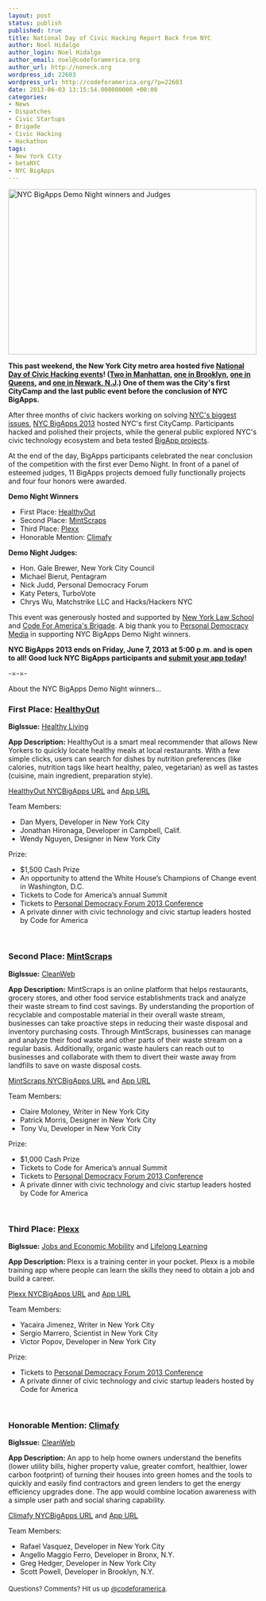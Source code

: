 ```yaml
---
layout: post
status: publish
published: true
title: National Day of Civic Hacking Report Back from NYC
author: Noel Hidalgo
author_login: Noel Hidalgo
author_email: noel@codeforamerica.org
author_url: http://noneck.org
wordpress_id: 22603
wordpress_url: http://codeforamerica.org/?p=22603
date: 2013-06-03 13:15:54.000000000 +00:00
categories:
- News
- Dispatches
- Civic Startups
- Brigade
- Civic Hacking
- Hackathon
tags:
- New York City
- betaNYC
- NYC BigApps
---
```

<a title="NYC BigApps Demo Night winners and Judges by noneck, on Flickr" href="http://www.flickr.com/photos/noneck/8938689855/"><img class="aligncenter" src="http://farm8.staticflickr.com/7455/8938689855_f1c96d562c.jpg" alt="NYC BigApps Demo Night winners and Judges" width="500" height="333" /></a>

<strong>This past weekend, the New York City metro area hosted five <a href="http://hackforchange.org/events" target="_blank">National Day of Civic Hacking events</a>! (<a href="http://hackforchange.org/edesign-lab-open-source-k12-education-hackathon" target="_blank">Two in Manhattan</a>, <a href="http://hackforchange.org/nycpublicorgs-designhackathon-creating-power-tools-public-school-parents" target="_blank">one in Brooklyn</a>, <a href="http://hackforchange.org/rockaway-beach-civic-hack-day" target="_blank">one in Queens</a>, and <a href="http://hackforchange.org/hacknwk-city-website-redesign" target="_blank">one in Newark, N.J</a>.) One of them was the City's first CityCamp and the last public event before the conclusion of NYC BigApps.</strong>

After three months of civic hackers working on solving <a href="http://nycbigapps.com/bigissues" target="_blank">NYC's biggest issues</a>, <a href="http://nycbigapps.com" target="_blank">NYC BigApps 2013</a> hosted NYC's first CityCamp. Participants hacked and polished their projects, while the general public explored NYC's civic technology ecosystem and beta tested <a href="http://nycbigapps.com/project" target="_blank">BigApp projects</a>.

At the end of the day, BigApps participants celebrated the near conclusion of the competition with the first ever Demo Night. In front of a panel of esteemed judges, 11 BigApps projects demoed fully functionally projects and four four honors were awarded.

<strong>Demo Night Winners</strong>
<ul>
	<li>First Place: <a href="http://nycbigapps.com/project/228/HealthyOut-Find-a-Healthy-Meal-Wherever-You-Are" target="_blank">HealthyOut</a></li>
	<li>Second Place: <a href="http://nycbigapps.com/project/118/MintScraps-Discover-cost-savings-in-your-waste-stream" target="_blank">MintScraps</a></li>
	<li>Third Place: <a href="http://nycbigapps.com/project/162/Plexx.-Training-the-World" target="_blank">Plexx</a></li>
	<li>Honorable Mention: <a href="http://nycbigapps.com/project/193/Climafy-App-for-Homeowners-to-Make-Their-Houses-Green" target="_blank">Climafy</a></li>
</ul>
<strong>Demo Night Judges:</strong>
<ul>
	<li>Hon. Gale Brewer, New York City Council</li>
	<li>Michael Bierut, Pentagram</li>
	<li>Nick Judd, Personal Democracy Forum</li>
	<li>Katy Peters, TurboVote</li>
	<li>Chrys Wu, Matchstrike LLC and Hacks/Hackers NYC</li>
</ul>
This event was generously hosted and supported by <a href="http://nyls.edu" target="_blank">New York Law School</a> and <a href="http://brigade.codeforamerica.org" target="_blank">Code For America's Brigade</a>. A big thank you to <a href="http://personaldemocracy.com/conferences/nyc/2013" target="_blank">Personal Democracy Media</a> in supporting NYC BigApps Demo Night winners.

<strong>NYC BigApps 2013 ends on Friday, June 7, 2013 at 5:00 p.m. and is open to all! Good luck NYC BigApps participants and <a href="http://nycbigapps.com/project/create" target="_blank">submit your app today</a>!</strong>

-=-=-

About the NYC BigApps Demo Night winners...
&nbsp;
<h3>First Place: <a href="http://nycbigapps.com/project/228/HealthyOut-Find-a-Healthy-Meal-Wherever-You-Are" target="_blank">HealthyOut</a></h3>
<strong>BigIssue:</strong> <a href="http://nycbigapps.com/bigissues#HealthyLiving" target="_blank">Healthy Living</a>

<strong>App Description:</strong> HealthyOut is a smart meal recommender that allows New Yorkers to quickly locate healthy meals at local restaurants. With a few simple clicks, users can search for dishes by nutrition preferences (like calories, nutrition tags like heart healthy, paleo, vegetarian) as well as tastes (cuisine, main ingredient, preparation style).

<a href="http://nycbigapps.com/project/228/HealthyOut-Find-a-Healthy-Meal-Wherever-You-Are" target="_blank">HealthyOut NYCBigApps URL</a> and <a href="https://itunes.apple.com/us/app/healthyout-free-restaurant/id566409966?mt=8" target="_blank">App URL</a>

Team Members:
<ul>
	<li>Dan Myers, Developer in New York City</li>
	<li>Jonathan Hironaga, Developer in Campbell, Calif.</li>
	<li>Wendy Nguyen, Designer in New York City</li>
</ul>
Prize:
<ul>
	<li>$1,500 Cash Prize</li>
	<li>An opportunity to attend the White House’s Champions of Change event in Washington, D.C.</li>
	<li>Tickets to Code for America’s annual Summit</li>
	<li>Tickets to <a href="http://personaldemocracy.com/conferences/nyc/2013" target="_blank">Personal Democracy Forum 2013 Conference</a></li>
	<li>A private dinner with civic technology and civic startup leaders hosted by Code for America</li>
</ul>
&nbsp;
<h3>Second Place: <a href="http://nycbigapps.com/project/118/MintScraps-Discover-cost-savings-in-your-waste-stream" target="_blank">MintScraps</a></h3>
<strong>BigIssue:</strong> <a href="http://nycbigapps.com/bigissues#Cleanweb" target="_blank">CleanWeb</a>

<strong>App Description:</strong> MintScraps is an online platform that helps restaurants, grocery stores, and other food service establishments track and analyze their waste stream to find cost savings. By understanding the proportion of recyclable and compostable material in their overall waste stream, businesses can take proactive steps in reducing their waste disposal and inventory purchasing costs. Through MintScraps, businesses can manage and analyze their food waste and other parts of their waste stream on a regular basis. Additionally, organic waste haulers can reach out to businesses and collaborate with them to divert their waste away from landfills to save on waste disposal costs.

<a href="http://nycbigapps.com/project/118/MintScraps-Discover-cost-savings-in-your-waste-stream" target="_blank">MintScraps NYCBigApps URL</a> and <a href="http://www.mintscraps.com" target="_blank">App URL</a>

Team Members:
<ul>
	<li>Claire Moloney, Writer in New York City</li>
	<li>Patrick Morris, Designer in New York City</li>
	<li>Tony Vu, Developer in New York City</li>
</ul>
Prize:
<ul>
	<li>$1,000 Cash Prize</li>
	<li>Tickets to Code for America’s annual Summit</li>
	<li>Tickets to <a href="http://personaldemocracy.com/conferences/nyc/2013" target="_blank">Personal Democracy Forum 2013 Conference</a></li>
	<li>A private dinner with civic technology and civic startup leaders hosted by Code for America</li>
</ul>
&nbsp;
<h3>Third Place: <a href="http://nycbigapps.com/project/162/Plexx.-Training-the-World" target="_blank">Plexx</a></h3>
<strong>BigIssue:</strong> <a href="http://nycbigapps.com/bigissues#JobsIssue" target="_blank">Jobs and Economic Mobility</a> and <a href="http://nycbigapps.com/bigissues#LifelongLearning" target="_blank">Lifelong Learning</a>

<strong>App Description: </strong>Plexx is a training center in your pocket. Plexx is a mobile training app where people can learn the skills they need to obtain a job and build a career.

<a href="http://nycbigapps.com/project/162/Plexx.-Training-the-World" target="_blank">Plexx NYCBigApps URL</a> and <a href="http://www.plexx.co" target="_blank">App URL</a>

Team Members:
<ul>
	<li>Yacaira Jimenez, Writer in New York City</li>
	<li>Sergio Marrero, Scientist in New York City</li>
	<li>Victor Popov, Developer in New York City</li>
</ul>
Prize:
<ul>
	<li>Tickets to <a href="http://personaldemocracy.com/conferences/nyc/2013" target="_blank">Personal Democracy Forum 2013 Conference</a></li>
	<li>A private dinner of civic technology and civic startup leaders hosted by Code for America</li>
</ul>
&nbsp;
<h3>Honorable Mention: <a href="http://nycbigapps.com/project/193/Climafy-App-for-Homeowners-to-Make-Their-Houses-Green" target="_blank">Climafy</a></h3>

<strong>BigIssue:</strong> <a href="http://nycbigapps.com/bigissues#JobsIssue" target="_blank">CleanWeb</a>

<strong>App Description: </strong>An app to help home owners understand the benefits (lower utility bills, higher property value, greater comfort, healthier, lower carbon footprint) of turning their houses into green homes and the tools to quickly and easily find contractors and green lenders to get the energy efficiency upgrades done. The app would combine location awareness with a simple user path and social sharing capability.

<a href="http://nycbigapps.com/project/193/Climafy-App-for-Homeowners-to-Make-Their-Houses-Green" target="_blank">Climafy NYCBigApps URL</a> and <a href="http://www.climafy.com/modx/" target="_blank">App URL</a>

Team Members:
<ul>
	<li>Rafael Vasquez, Developer in New York City</li>
	<li>Angello Maggio Ferro, Developer in Bronx, N.Y.</li>
	<li>Greg Hedger, Developer in New York City</li>
	<li>Scott Powell, Developer in Brooklyn, N.Y.</li>
</ul>
<div><span style="font-size: small;"><span style="line-height: 24px;">Questions? Comments? Hit us up <a href="http://twitter.com/codeforamerica" target="_blank">@codeforamerica</a>.</span></span></div>
